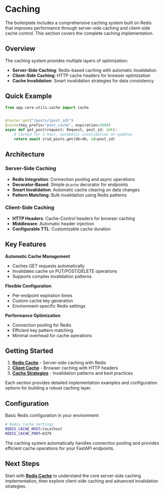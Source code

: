 # Caching

The boilerplate includes a comprehensive caching system built on Redis that improves performance through server-side caching and client-side cache control. This section covers the complete caching implementation.

## Overview

The caching system provides multiple layers of optimization:

- **Server-Side Caching**: Redis-based caching with automatic invalidation
- **Client-Side Caching**: HTTP cache headers for browser optimization
- **Cache Invalidation**: Smart invalidation strategies for data consistency

## Quick Example

```python
from app.core.utils.cache import cache


@router.get("/posts/{post_id}")
@cache(key_prefix="post_cache", expiration=3600)
async def get_post(request: Request, post_id: int):
    # Cached for 1 hour, automatic invalidation on updates
    return await crud_posts.get(db=db, id=post_id)
```

## Architecture

### Server-Side Caching

- **Redis Integration**: Connection pooling and async operations
- **Decorator-Based**: Simple `@cache` decorator for endpoints
- **Smart Invalidation**: Automatic cache clearing on data changes
- **Pattern Matching**: Bulk invalidation using Redis patterns

### Client-Side Caching

- **HTTP Headers**: Cache-Control headers for browser caching
- **Middleware**: Automatic header injection
- **Configurable TTL**: Customizable cache duration

## Key Features

**Automatic Cache Management**

- Caches GET requests automatically
- Invalidates cache on PUT/POST/DELETE operations
- Supports complex invalidation patterns

**Flexible Configuration**

- Per-endpoint expiration times
- Custom cache key generation
- Environment-specific Redis settings

**Performance Optimization**

- Connection pooling for Redis
- Efficient key pattern matching
- Minimal overhead for cache operations

## Getting Started

1. **[Redis Cache](redis-cache.md)** - Server-side caching with Redis
1. **[Client Cache](client-cache.md)** - Browser caching with HTTP headers
1. **[Cache Strategies](cache-strategies.md)** - Invalidation patterns and best practices

Each section provides detailed implementation examples and configuration options for building a robust caching layer.

## Configuration

Basic Redis configuration in your environment:

```bash
# Redis Cache Settings
REDIS_CACHE_HOST=localhost
REDIS_CACHE_PORT=6379
```

The caching system automatically handles connection pooling and provides efficient cache operations for your FastAPI endpoints.

## Next Steps

Start with **[Redis Cache](redis-cache.md)** to understand the core server-side caching implementation, then explore client-side caching and advanced invalidation strategies.
